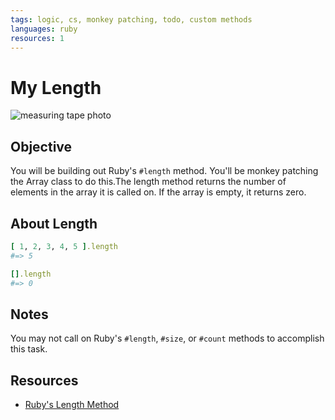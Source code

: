 ```yaml
---
tags: logic, cs, monkey patching, todo, custom methods
languages: ruby
resources: 1
---
```


# My Length

![measuring tape photo](https://s3-us-west-2.amazonaws.com/web-dev-readme-photos/cs/measuring-tape.jpg)

## Objective

You will be building out Ruby's `#length` method. You'll be monkey patching the Array class to do this.The length method returns the number of elements in the array it is called on. If the array is empty, it returns zero.

## About Length

```ruby
[ 1, 2, 3, 4, 5 ].length
#=> 5

[].length
#=> 0
```

## Notes

You may not call on Ruby's `#length`, `#size`, or `#count` methods to accomplish this task.

## Resources

* [Ruby's Length Method](http://ruby-doc.org/core-2.2.0/Array.html#method-i-length)
